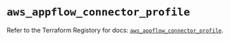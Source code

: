 # `aws_appflow_connector_profile`

Refer to the Terraform Registory for docs: [`aws_appflow_connector_profile`](https://registry.terraform.io/providers/hashicorp/aws/5.11.0/docs/resources/appflow_connector_profile).
